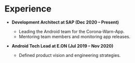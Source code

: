 # Experience

- **Development Architect at SAP (Dec 2020 – Present)**
  - Leading the Android team for the Corona-Warn-App.
  - Mentoring team members and monitoring app releases.

- **Android Tech Lead at E.ON (Jul 2019 – Nov 2020)**
  - Defined product vision and engineering strategies.
